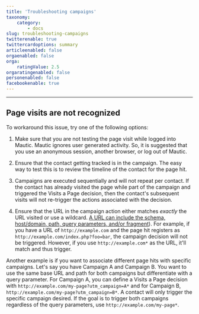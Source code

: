 ```yaml
---
title: 'Troubleshooting campaigns'
taxonomy:
    category:
        - docs
slug: troubleshooting-campaigns
twitterenable: true
twittercardoptions: summary
articleenabled: false
orgaenabled: false
orga:
    ratingValue: 2.5
orgaratingenabled: false
personenabled: false
facebookenable: true
---
```


---------------------

## Page visits are not recognized

To workaround this issue, try one of the following options:

1) Make sure that you are not testing the page visit while logged into Mautic. Mautic ignores user generated activity. So, it is suggested that you use an anonymous session, another browser, or log out of Mautic.

2) Ensure that the contact getting tracked is in the campaign. The easy way to test this is to review the timeline of the contact for the page hit.

3) Campaigns are executed sequentially and will not repeat per contact. If the contact has already visited the page while part of the campaign and triggered the Visits a Page decision, then the contact's subsequent visits will not re-trigger the actions associated with the decision.

4) Ensure that the URL in the campaign action either matches _exactly_ the URL visited or use a wildcard. [A URL can include the schema, host/domain, path, query parameters, and/or fragment][url]). For example, if you have a URL of `http://example.com` and the page hit registers as `http://example.com/index.php?foo=bar`, the campaign decision will not be triggered. However, if you use `http://example.com*` as the URL, it'll match and thus trigger.

Another example is if you want to associate different page hits with specific campaigns. Let's say you have Campaign A and Campaign B. You want to use the same base URL and path for both campaigns but differentiate with a query parameter.  For Campaign A, you can define a Visits a Page decision with `http://example.com/my-page?utm_campaign=A*` and for Campaign B, `http://example.com/my-page?utm_campaign=B*`. A contact will only trigger the specific campaign desired. If the goal is to trigger both campaigns regardless of the query parameters, use `http://example.com/my-page*`.

[url]: <https://en.wikipedia.org/wiki/Uniform_Resource_Locator>